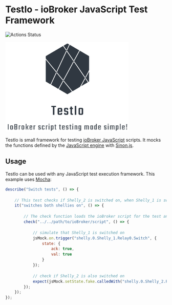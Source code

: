 # TestIo - ioBroker JavaScript Test Framework
![Actions Status](https://github.com/nokxs/TestIo/workflows/CI/badge.svg)

![Logo](https://raw.githubusercontent.com/nokxs/TestIo/master/assets/logo.png)

TestIo is small framework for testing [ioBroker JavaScript](https://github.com/ioBroker/ioBroker.javascript) scripts. It mocks the functions defined by the [JavaScript engine](https://github.com/ioBroker/ioBroker.javascript/blob/master/docs/en/javascript.md) with [Sinon.js](https://sinonjs.org/).

## Usage

TestIo can be used with any JavaScript test execution framework. This example uses [Mocha](https://mochajs.org/):

```javascript
describe("Switch tests", () => {

    // This test checks if Shelly_2 is switched on, when Shelly_1 is switched on.
    it("switches both shellies on", () => {

        // The check function loads the ioBroker script for the test and unloads it again after the test
        check("../../path/to/ioBroker/script", () => {

            // simulate that Shelly_1 is switched on
            jsMock.on.trigger("shelly.0.Shelly_1.Relay0.Switch", { 
                state: { 
                    ack: true,
                    val: true
                }
            });

            // check if Shelly_2 is also switched on
            expect(jsMock.setState.fake.calledWith("shelly.0.Shelly_2.Relay0.Switch", true)).to.be.true;
        });
    });
});
```